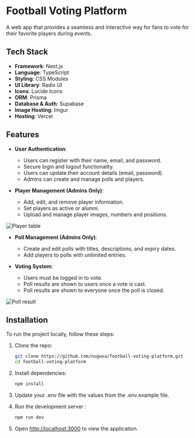 # Football Voting Platform
A web app that provides a seamless and interactive way for fans to vote for their favorite players during events.

## Tech Stack

- **Framework**: Next.js
- **Language**: TypeScript
- **Styling**: CSS Modules
- **UI Library**: Radix UI
- **Icons**: Lucide Icons
- **ORM**: Prisma
- **Database & Auth**: Supabase
- **Image Hosting**: Imgur
- **Hosting**: Vercel

## Features

- **User Authentication**:  
  - Users can register with their name, email, and password.
  - Secure login and logout functionality.
  - Users can update their account details (email, password).
  - Admins can create and manage polls and players.

- **Player Management (Admins Only)**:
  - Add, edit, and remove player information.
  - Set players as active or alumni.
  - Upload and manage player images, numbers and positions.

![Player table](https://github.com/user-attachments/assets/514b483e-1590-4e8e-a7a3-f6d9d3e49121)

- **Poll Management (Admins Only)**:
  - Create and edit polls with titles, descriptions, and expiry dates.
  - Add players to polls with unlimited entries.

- **Voting System**:
  - Users must be logged in to vote.
  - Poll results are shown to users once a vote is cast.
  - Poll results are shown to everyone once the poll is closed.

![Poll result](https://github.com/user-attachments/assets/bb84722e-99a0-47ce-8fdb-53312ebfe1d7)

## Installation

To run the project locally, follow these steps:

1. Clone the repo:

   ```bash
   git clone https://github.com/nugwxa/football-voting-platform.git
   cd football-voting-platform
2. Install dependencies:

   ```bash
   npm install
3. Update your .env file with the values from the .env.example file.
4. Run the development server :

   ```bash
   npm run dev
5. Open [http://localhost:3000](http://localhost:3000) to view the application.
